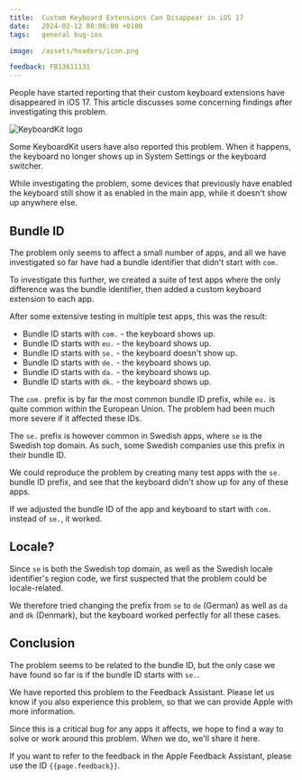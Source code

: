 ```yaml
---
title:  Custom Keyboard Extensions Can Disappear in iOS 17
date:   2024-02-12 08:00:00 +0100
tags:   general bug-ios

image:  /assets/headers/icon.png

feedback: FB13611131
---
```


People have started reporting that their custom keyboard extensions have disappeared in iOS 17. This article discusses some concerning findings after investigating this problem.

![KeyboardKit logo]({{page.image}})

Some KeyboardKit users have also reported this problem. When it happens, the keyboard no longer shows up in System Settings or the keyboard switcher.

While investigating the problem, some devices that previously have enabled the keyboard still show it as enabled in the main app, while it doesn't show up anywhere else.


## Bundle ID

The problem only seems to affect a small number of apps, and all we have investigated so far have had a bundle identifier that didn't start with `com.`

To investigate this further, we created a suite of test apps where the only difference was the bundle identifier, then added a custom keyboard extension to each app.

After some extensive testing in multiple test apps, this was the result:

- Bundle ID starts with `com.` - the keyboard shows up.
- Bundle ID starts with `eu.` - the keyboard shows up.
- Bundle ID starts with `se.` - the keyboard doesn't show up.
- Bundle ID starts with `de.` - the keyboard shows up.
- Bundle ID starts with `da.` - the keyboard shows up.
- Bundle ID starts with `dk.` - the keyboard shows up.

The `com.` prefix is by far the most common bundle ID prefix, while `eu.` is quite common within the European Union. The problem had been much more severe if it affected these IDs.

The `se.` prefix is however common in Swedish apps, where `se` is the Swedish top domain. As such, some Swedish companies use this prefix in their bundle ID.

We could reproduce the problem by creating many test apps with the `se.` bundle ID prefix, and see that the keyboard didn't show up for any of these apps. 

If we adjusted the bundle ID of the app and keyboard to start with `com.` instead of `se.`, it worked.


## Locale?

Since `se` is both the Swedish top domain, as well as the Swedish locale identifier's region code, we first suspected that the problem could be locale-related.

We therefore tried changing the prefix from `se` to `de` (German) as well as `da` and `dk` (Denmark), but the keyboard worked perfectly for all these cases.


## Conclusion

The problem seems to be related to the bundle ID, but the only case we have found so far is if the bundle ID starts with `se.`.

We have reported this problem to the Feedback Assistant. Please let us know if you also experience this problem, so that we can provide Apple with more information.

Since this is a critical bug for any apps it affects, we hope to find a way to solve or work around this problem. When we do, we'll share it here.

If you want to refer to the feedback in the Apple Feedback Assistant, please use the ID `{{page.feedback}}`.